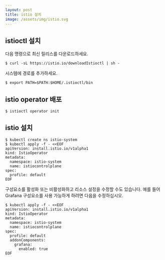 ```yaml
---
layout: post
title: istio 설치
image: /assets/img/istio.svg
---
```


## istioctl 설치
다음 명령으로 최신 릴리스를 다운로드하세요.
```
$ curl -sL https://istio.io/downloadIstioctl | sh -
```
시스템에 경로를 추가하세요.
```
$ export PATH=$PATH:$HOME/.istioctl/bin
```

## istio operator 배포
```
$ istioctl operator init
```

## istio 설치
```
$ kubectl create ns istio-system
$ kubectl apply -f - <<EOF
apiVersion: install.istio.io/v1alpha1
kind: IstioOperator
metadata:
  namespace: istio-system
  name: istiocontrolplane
spec:
  profile: default
EOF
```

구성요소를 활성화 또는 비활성화하고 리소스 설정을 수정할 수도 있습니다. 예를 들어 Grafana 구성요소를 사용 가능하게 하려면 다음을 수정하십시오.
```
$ kubectl apply -f - <<EOF
apiVersion: install.istio.io/v1alpha1
kind: IstioOperator
metadata:
  namespace: istio-system
  name: istiocontrolplane
spec:
  profile: default
  addonComponents:
    grafana:
      enabled: true
EOF
```